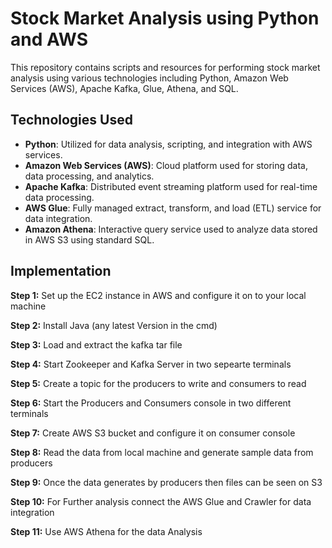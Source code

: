 # Stock Market Analysis using Python and AWS

This repository contains scripts and resources for performing stock market analysis using various technologies including Python, Amazon Web Services (AWS), Apache Kafka, Glue, Athena, and SQL.

## Technologies Used

- **Python**: Utilized for data analysis, scripting, and integration with AWS services.
- **Amazon Web Services (AWS)**: Cloud platform used for storing data, data processing, and analytics.
- **Apache Kafka**: Distributed event streaming platform used for real-time data processing.
- **AWS Glue**: Fully managed extract, transform, and load (ETL) service for data integration.
- **Amazon Athena**: Interactive query service used to analyze data stored in AWS S3 using standard SQL.

## Implementation
**Step 1:** Set up the EC2 instance in AWS and configure it on to your local machine

**Step 2:** Install Java (any latest Version in the cmd)

**Step 3:** Load and extract the kafka tar file

**Step 4:** Start Zookeeper and Kafka Server in two sepearte terminals

**Step 5:** Create a topic for the producers to write and consumers to read

**Step 6:** Start the Producers and Consumers console in two different terminals

**Step 7:** Create AWS S3 bucket and configure it on consumer console

**Step 8:** Read the data from local machine and generate sample data from producers

**Step 9:** Once the data generates by producers then files can be seen on S3

**Step 10:** For Further analysis connect the AWS Glue and Crawler for data integration

**Step 11:** Use AWS Athena for the data Analysis





